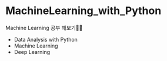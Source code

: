# MachineLearning_with_Python
Machine Learning 공부 해보기🐱‍💻



* Data Analysis with Python
* Machine Learning 
* Deep Learning
